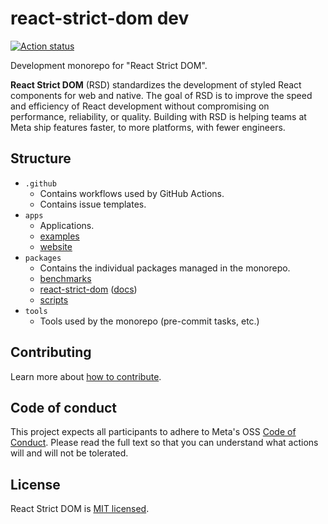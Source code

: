 # react-strict-dom dev

[![Action status](https://github.com/facebook/react-strict-dom/actions/workflows/tests.yml/badge.svg)](https://github.com/facebook/react-strict-dom/actions/workflows/tests.yml)

Development monorepo for "React Strict DOM".

**React Strict DOM** (RSD) standardizes the development of styled React components for web and native. The goal of RSD is to improve the speed and efficiency of React development without compromising on performance, reliability, or quality. Building with RSD is helping teams at Meta ship features faster, to more platforms, with fewer engineers.

## Structure

* `.github`
  * Contains workflows used by GitHub Actions.
  * Contains issue templates.
* `apps`
  * Applications.
  * [examples](https://github.com/facebook/react-strict-dom/blob/main/apps/examples)
  * [website](https://github.com/facebook/react-strict-dom/blob/main/apps/website)
* `packages`
  * Contains the individual packages managed in the monorepo.
  * [benchmarks](https://github.com/facebook/react-strict-dom/blob/main/packages/benchmarks)
  * [react-strict-dom](https://github.com/facebook/react-strict-dom/blob/main/packages/react-strict-dom) ([docs](https://facebook.github.io/react-strict-dom/))
  * [scripts](https://github.com/facebook/react-strict-dom/blob/main/packages/scripts)
* `tools`
  * Tools used by the monorepo (pre-commit tasks, etc.)

## Contributing

Learn more about [how to contribute](https://facebook.github.io/react-strict-dom/contribute/).

## Code of conduct

This project expects all participants to adhere to Meta's OSS [Code of Conduct](https://opensource.fb.com/code-of-conduct/). Please read the full text so that you can understand what actions will and will not be tolerated.

## License

React Strict DOM is [MIT licensed](./LICENSE).
